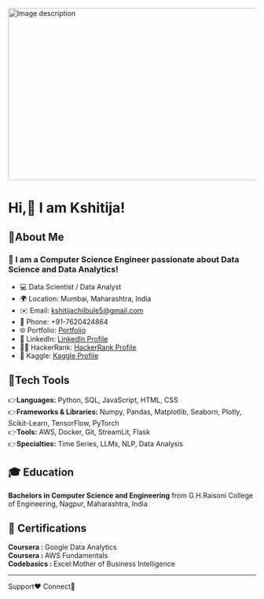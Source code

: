 <img src="https://github.com/user-attachments/assets/6109a9ea-8d2c-4985-86f5-9d8f1a07a353" width="900" height="350" alt="Image description">

# Hi,👋 I am Kshitija!
## 👧About Me
### 🚀 I am a Computer Science Engineer passionate about Data Science and Data Analytics!
- 💻 Data Scientist / Data Analyst
- 🌍 Location: Mumbai, Maharashtra, India
- ✉️ Email: kshitijachilbule5@gmail.com
- 📱 Phone: +91-7620424864
- 🌐 Portfolio: [Portfolio](https://github.com/itskshitija/Data-Science-Portfolio)
- 💼 LinkedIn: [LinkedIn Profile](https://www.linkedin.com/in/kshitija-chilbule-b98515309/)
- 👩‍💻 HackerRank: [HackerRank Profile](https://www.hackerrank.com/profile/kshitijachilbul7)
- 🐠 Kaggle: [Kaggle Profile](https://www.kaggle.com/kshitijachilbule22/competitions)

## 🔨Tech Tools 
👉<b>Languages:</b> Python, SQL, JavaScript, HTML, CSS
<br>
👉<b>Frameworks & Libraries:</b> Numpy, Pandas, Matplotlib, Seaborn, Plotly, Scikit-Learn, TensorFlow, PyTorch
<br>
👉<b>Tools:</b> AWS, Docker, Git, StreamLit, Flask
<br>
👉<b>Specialties:</b> Time Series, LLMs, NLP, Data Analysis

## 🎓 Education
<b>Bachelors in Computer Science and Engineering</b> from G.H.Raisoni College of Engineering, Nagpur, Maharashtra, India

## 📜 Certifications
<b>Coursera   : </b> Google Data Analytics
<br>
<b>Coursera   : </b> AWS Fundamentals
<br>
<b>Codebasics : </b> Excel:Mother of Business Intelligence

---

Support❤️    Connect🤝    
